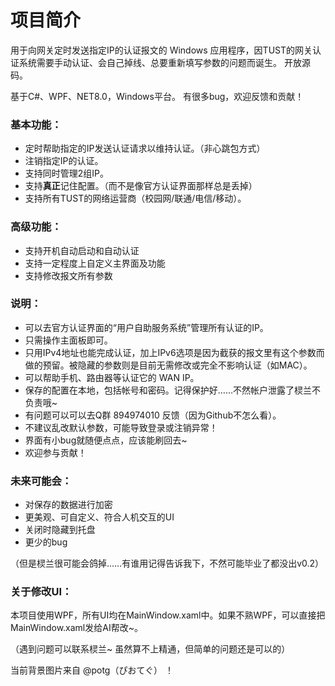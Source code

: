 

# 项目简介

用于向网关定时发送指定IP的认证报文的 Windows 应用程序，因TUST的网关认证系统需要手动认证、会自己掉线、总要重新填写参数的问题而诞生。
开放源码。

基于C#、WPF、NET8.0，Windows平台。
有很多bug，欢迎反馈和贡献！


### **基本功能：**

- 定时帮助指定的IP发送认证请求以维持认证。（非心跳包方式）
- 注销指定IP的认证。
- 支持同时管理2组IP。
- 支持**真正**记住配置。（而不是像官方认证界面那样总是丢掉）
- 支持所有TUST的网络运营商（校园网/联通/电信/移动）。

### **高级功能：**

- 支持开机自动启动和自动认证
- 支持一定程度上自定义主界面及功能
- 支持修改报文所有参数


### **说明：**

- 可以去官方认证界面的“用户自助服务系统”管理所有认证的IP。
- 只需操作主面板即可。
- 只用IPv4地址也能完成认证，加上IPv6选项是因为截获的报文里有这个参数而做的预留。被隐藏的参数则是目前无需修改或完全不影响认证（如MAC）。
- 可以帮助手机、路由器等认证它的 WAN IP。
- 保存的配置在本地，包括帐号和密码。记得保护好……不然帐户泄露了棂兰不负责哦~
- 有问题可以可以去Q群 894974010 反馈（因为Github不怎么看）。
- 不建议乱改默认参数，可能导致登录或注销异常！
- 界面有小bug就随便点点，应该能刷回去\~
- 欢迎参与贡献！



### **未来可能会：**

- 对保存的数据进行加密
- 更美观、可自定义、符合人机交互的UI
- 关闭时隐藏到托盘
- 更少的bug

（但是棂兰很可能会鸽掉……有谁用记得告诉我下，不然可能毕业了都没出v0.2）




### **关于修改UI：**

本项目使用WPF，所有UI均在MainWindow.xaml中。如果不熟WPF，可以直接把MainWindow.xaml发给AI帮改\~。

（遇到问题可以联系棂兰\~ 虽然算不上精通，但简单的问题还是可以的）

当前背景图片来自 @potg（ぴおてぐ） ！


